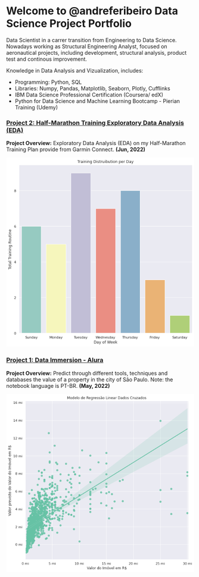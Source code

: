# Welcome to @andreferibeiro Data Science Project Portfolio
Data Scientist in a carrer transition from Engineering to Data Science. Nowadays working as Structural Engineering Analyst, focused on aeronautical projects, including development, structural analysis, product test and continous improvement.

Knowledge in Data Analysis and Vizualization, includes:
- Programming: Python, SQL
- Libraries: Numpy, Pandas, Matplotlib, Seaborn, Plotly, Cufflinks
- IBM Data Science Professional Certification (Coursera/ edX)
- Python for Data Science and Machine Learning Bootcamp - Pierian Training (Udemy)

### [Project 2: Half-Marathon Training Exploratory Data Analysis (EDA)](https://github.com/andreferibeiro/half-marathon-EDA)
**Project Overview:** Exploratory Data Analysis (EDA) on my Half-Marathon Training Plan provide from Garmin Connect. **(Jun, 2022)** 

![](images/training_vs_days.png)

### [Project 1: Data Immersion - Alura](https://github.com/andreferibeiro/imersao_dados_alura)
**Project Overview:** Predict through different tools, techniques and databases the value of a property in the city of São Paulo.
Note: the notebook language is PT-BR. **(May, 2022)**

![](images/Aula_05b.png)
